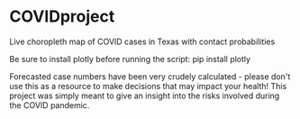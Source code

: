 # COVIDproject
Live choropleth map of COVID cases in Texas with contact probabilities

Be sure to install plotly before running the script:
pip install plotly

Forecasted case numbers have been very crudely calculated - please don't use this as a resource to make decisions that may impact your health!
This project was simply meant to give an insight into the risks involved during the COVID pandemic.
